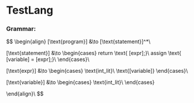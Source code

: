 # TestLang

### Grammar:
$$
\begin{align}
[\text{program}] &\to [\text{statement}]^*\\

[\text{statement}] &\to \begin{cases}
    return \text{  [expr];}\\
    assign \text{  [variable] = [expr];}\\
\end{cases}\\

[\text{expr}] &\to \begin{cases}
    \text{int\_lit}\\
    \text{[variable]}
\end{cases}\\

[\text{variable}] &\to \begin{cases}
    \text{int\_lit}\\
\end{cases}

\end{align}\\
$$
